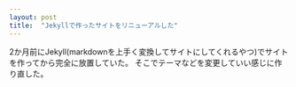 ```yaml
---
layout: post
title:  "Jekyllで作ったサイトをリニューアルした"
---
```


2か月前にJekyll(markdownを上手く変換してサイトにしてくれるやつ)でサイトを作ってから完全に放置していた。
そこでテーマなどを変更していい感じに作り直した。